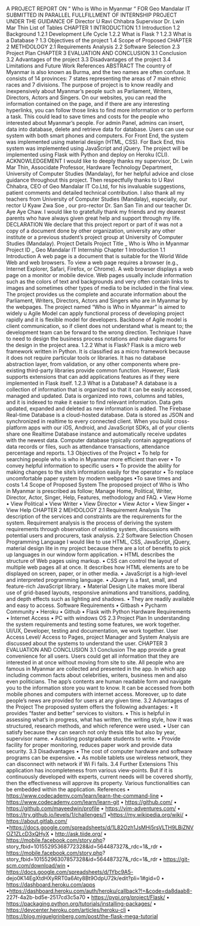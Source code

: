 A PROJECT REPORT ON
“ Who is Who in Myanmar “
FOR
Geo Mandalar IT
SUBMITTED IN PARALLEL
FULLFILLMENT OF INTERNSHIP
PROJECT
UNDER THE GUIDANCE OF
Director
U Ravi Chhabra
Supervisor
Dr. Lwin Mar Thin
List of Tables
CHAPTER 1 INTRODUCTION
1.1 Introduction
1.2 Background
1.2.1 Development Life Cycle
1.2.2 What is Flask ?
1.2.3 What is a Database ?
1.3 Objectives of the project
1.4 Scope of Proposed
CHAPTER 2 METHDOLOGY
2.1 Requirements Analysis
2.2 Software Selection
2.3 Project Plan
CHAPTER 3 EVALUATION AND CONCLUSION
3.1 Conclusion
3.2 Advantages of the project
3.3 Disadvantages of the project
3.4 Limitations and Future Work
References
ABSTRACT
The country of Myanmar is also known as Burma, and the two names are
often confuse. It consists of 14 provinces: 7 states representing the areas
of 7 main ethnic races and 7 divisions. The purpose of project is to know
readily and inexpensively about Myanmar’s people such as Parliament,
Writers, Directors, Actors and Singers.
On our websites, you can read the information contained on the page, and
if there are any interesting hyperlinks, you can follow those links to find
more information or to perform a task. This could lead to save times and
costs for the people who interested about Myanmar’s people.
For admin Panel, admins can insert, data into database, delete and retrieve
data for database. Users can use our system with both smart phones and
computers. For Front End, the system was implemented using material
design (HTML, CSS). For Back End, this system was implemented using
JavaScript and jQuery. The project will be implemented using Flask with
Python and deploy on Heroku (CLI).
ACKNOWLEDGEMENT
I would like to deeply thanks my supervisor, Dr. Lwin Mar Thin, Associdate
Professor, Hardware Technology Department, University of Computer
Studies (Mandalay), for her helpful advice and close guidance throughout
this project.
Then respectfully thanks to U Ravi Chhabra, CEO of Geo Mandalar IT
Co.Ltd, for his invaluable suggestions, patient comments and detailed
technical contribution.
I also thank all my teachers from University of Computer Studies
(Mandalay), especially, our rector U Kyaw Zwa Soe , our pro-rector Dr. San
San Tin and our teacher Dr. Aye Aye Chaw. I would like to gratefully thank
my friends and my dearest parents who have always given great help and
support through my life.
DECLARATION
We declare that this project report or part of it was not a copy of a
document done by other organization, university any other institute or a
previous student’s project group at University of Computer Studies
(Mandalay).
Project Details
Project Title _ Who is Who in Myanmar
Project ID _ Geo Mandalar IT Internship
Chapter 1
Introduction
1.1 Introduction
A web page is a document that is suitable for the World Wide Web and web
browsers. To view a web page requires a browser (e.g., Internet Explorer,
Safari, Firefox, or Chrome). A web browser displays a web page on a
monitor or mobile device. Web pages usually include information such as
the colors of text and backgrounds and very often contain links to images
and sometimes other types of media to be included in the final view.
The project provides us the complete and accurate information about the
Parliament, Writers, Directors, Actors and Singers who are in Myanmar by
the webpages.
The project named “Who is Who in Myanmar” is aimed to widely u
Agile Model can apply functional process of developing project rapidly and
it is flexible model for developers. Backbone of Agile model is client
communication, so if client does not understand what is meant to; the
development team can be forward to the wrong direction. Technique I have
to need to design the business process notations and make diagrams for
the design in the project area.
1.2.2 What is Flask?
Flask is a micro web framework written in Python. It is classified as a
micro framework because it does not require particular tools or libraries. It
has no database abstraction layer, from validation, or any other
components where pre-existing third-party libraries provide common
function. However, Flask supports extensions that can add applications
features as if they were implemented in Flask itself.
1.2.3 What is a Database?
A database is a collection of information that is organized so that it can be
easily accessed, managed and updated.
Data is organized into rows, columns and tables, and it is indexed to make
it easier to find relevant information. Data gets updated, expanded and
deleted as new information is added. The Firebase Real-time Database is a
cloud-hosted database. Data is stored as JSON and synchronized in realtime
to every connected client. When you build cross-platform apps with
our iOS, Android, and JavaScript SDKs, all of your clients share one Realtime
Database instance and automatically receive updates with the newest
data. Computer database typically contain aggregations of data records or
files, such as attendance transactions, attendance percentage and reports.
1.3 Objectives of the Project
• To help for searching people who is who in Myanmar more efficient than
ever
• To convey helpful information to specific users
• To provide the ability for making changes to the site’s information easily
for the operator
• To replace uncomfortable paper system by modern webpages
•To save times and costs
1.4 Scope of Proposed System
The proposed project of Who is Who in Myanmar is prescribed as follow;
Manage Home, Political, Writer, Director, Actor, Singer, Help, Features,
methodology and FAQ.
• View Home
• View Political
• View Writer
• View Director
• View Actor
• View Singer
• View Help
CHAPTER 2
MEHDOLOGY
2.1 Requirement Analysis
The description of the services and constraints are the requirements for
the system. Requirement analysis is the process of deriving the system
requirements through observation of existing system, discussions with
potential users and procurers, task analysis.
2.2 Software Selection
Chosen Programming Language
I would like to use HTML, CSS, JavaScript, jQuery, material design lite in
my project because there are a lot of benefits to pick up languages in our
window form application.
• HTML describes the structure of Web pages using markup.
• CSS can control the layout of multiple web pages all at once. It describes
how HTML elements are to be displayed on screen, paper, or in other
media.
• JavaScript is a high-level and interpreted programming language.
• JQuery is a fast, small, and feature-rich JavaScript library.
• Material Design Lite makes more liberal use of grid-based layouts,
responsive animations and transitions, padding, and depth effects such as
lighting and shadows.
• They are readily available and easy to access.
Software Requirements
• Gitbash
• Pycharm Community
• Heroku
• Github
• Flask with Python
Hardware Requirements
• Internet Access
• PC with windows OS
2.3 Project Plan
In understanding the system requirements and testing some features, we
work together. UI/UX, Developer, testing and documentation, we work
together. User Access Level/ Access to Pages, project Manager and System
Analysis are discussed about the systems to understand the user.
CHAPTER 3
EVALUATION AND CONCLUSION
3.1 Conclusion
The app provide a great convenience for all users. Users could get all
information that they are interested in at once without moving from site to
site.
All people who are famous in Myanmar are collected and presented in the
app. In which app including common facts about celebrities, writers,
business men and also even politicians.
The app’s contents are human readable form and navigate you to the
information store you want to know. It can be accessed from both mobile
phones and computers with internet access. Moreover, up to date people’s
news are provided for users at any given time.
3.2 Advantages of the Project
The proposed system offers the following advantages:
• It provides “faster and better” services to visitors.
• This is helpful in assessing what’s in progress, what has written, the
writing style, how it was structured, research methods, and which
reference were used.
• User can satisfy because they can search not only thesis title but also by
year, supervisor name.
• Assisting postgraduate students to write.
• Provide facility for proper monitoring, reduces paper work and provide
data security.
3.3 Disadvantages
• The cost of computer hardware and software programs can be expensive.
• As mobile tablets use wireless network, they can disconnect with network
if Wi Fi fails.
3.4 Further Extensions
This application has incompleteness from various view-points. But if it is
continuously developed with experts, current needs will be covered shortly,
then the effectiveness will approve its property. Various functionalities can
be embedded within the application.
References
• https://www.codecademy.com/learn/learn-the-command-line
• https://www.codecademy.com/learn/learn-git
• https://github.com/
• https://github.com/mayeedwin/profile
• https://vim-adventures.com/
• https://try.github.io/levels/1/challenges/1
•https://my.wikipedia.org/wiki/
• https://about.gitlab.com/
•https://docs.google.com/spreadsheets/d/1L82Ozh1JsMHj5rsVLTH9LBiZNVOZ1ZLcD3xQHyX
• http://ask.tiide.org/
• https://mobile.facebook.com/story.php?
story_fbid=10155295368772328&id=564487327&_rdc=1&_rdr
• https://mobile.facebook.com/story.php?
story_fbid=10155296307857328&id=564487327&_rdc=1&_rdr
• https://git-scm.com/download/win
• https://docs.google.com/spreadsheets/d/1Ybc9A5-
dejo0K14EgXtdHXyRRT0a6Aty8Bt9OdpU72k/edit?pli=1#gid=0
• https://dashboard.heroku.com/apps
•https://dashboard.heroku.com/auth/heroku/callback?!=&code=da8daab8-
227f-4a2b-bd5e-2517cd3c5a70
• https://pypi.org/project/Flask/
• https://packaging.python.org/tutorials/installing-packages/
• https://devcenter.heroku.com/articles/heroku-cli
• https://blog.miguelgrinberg.com/post/the-flask-mega-tutorial
